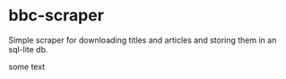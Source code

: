 # bbc-scraper
Simple scraper for downloading titles and articles and storing them in an sql-lite db.

some text